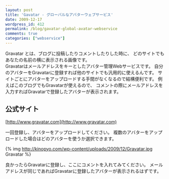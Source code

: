 ```yaml
---
layout: post
title: 'Gavatar - グローバルなアバターウェブサービス'
date: 2009-12-17
wordpress_id: 412
permalink: /blog/gavatar-global-avatar-webservice
comments: true
categories: ["webservice"]
---
```

Gravatar とは、ブログに投稿したりコメントしたりした時に、
どのサイトでもあなたの名前の横に表示される画像です。
<br/>
Gravatarはメールアドレスをキーとしたアバター管理Webサービスです。
自分のアバターをGravatarに登録すれば他のサイトでも汎用的に使えるんです。
サイトごとにアバターをアップロードする手間がなくなるので結構便利です。
例えばこのブログでもGravatarが使えるので、
コメントの際にメールアドレスを入力すればGravatarで登録したアバターが表示されます。

## 公式サイト
[http://www.gravatar.com](http://www.gravatar.com)

一回登録し、アバターをアップロードしてください。
複数のアバターをアップロードした場合はどのアバターを使うか選択できます。

{% img http://kinopyo.com/wp-content/uploads/2009/12/Gravatar.jpg Gravatar %}

良かったらGravatarに登録し、ここにコメントを入れてみてください。
メールアドレスが同じであればGravatarに登録したアバターが表示されるはずです。
